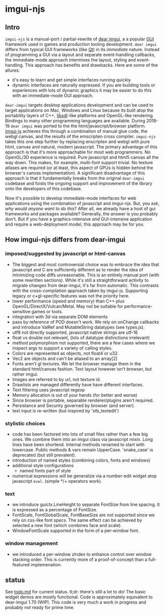 # imgui-njs

## Intro

`imgui-njs` is a manual-port / partial-rewrite of
[dear imgui](http://github.com/orconut/imgui), a
a popular [GUI](https://en.wikipedia.org/wiki/Graphical_user_interface)
framework used in games and production tooling development.  `dear imgui`
differs from typical GUI frameworks (like [Qt](https://www.qt.io/)) in its
*immediate* nature.  Instead of programming a GUI via a layout and separate
event-handling callbacks, the immediate-mode approach intermixes the layout,
styling and event-handling. This approach has benefits and drawbacks.
Here are some of the allures:

* it's easy to learn and get simple interfaces running quickly
* dynamic interfaces are naturally expressed. If you are building
  tools or experiences with lots of dynamic graphics it may be
  easier to do this with an immediate-mode GUI approach.

`dear-imgui` targets desktop applications development and can be used to
target applications on Mac, Windows and Linux because its built atop
the portability layers of C++, [libsdl](https://www.libsdl.org/)-like
platforms and OpenGL-like rendering. Bindings to many other programming
languages are available. During 2018-19 `dear imgui` was ported to the
the html/javascript/browser platform. [imgui-js](https://flyover.github.io/imgui-js)
achieves this through a combination of manual glue code, the webgl canvas,
and the results of the emscripten cross compiler. `imgui-njs` takes this
one step further by replacing enscripten and webgl with pure html, canvas
and natural, modern javascript. The primary advantage of this approach is that
it's more approachable for most web programmers.  No OpenGL/3D experience
is required. Pure javascript and html5 canvas all the way down. This
makes, for example, multi-font support trivial. No texture atlases
are required (or at least, this aspect of GPUs is hidden behind the
browser's canvas implementation). A significant disadvantage of this approach
is that it fundamentally breaks from the original `dear-imgui` codebase and
foists the ongoing support and improvement of the library onto the developers
of this codebase.

Now it's possible to develop immediate-mode interfaces for web applications
using the combination of javascript and imgui-njs. But, you ask, _why would
anyone want to do this_? After all, we already have a host of gui frameworks
and packages available?  Generally, the answer is you probably don't. But
if you have a graphics-intensive _and_ GUI-intensive application and require a
web-deployment model, this approach may be for you.

## How imgui-njs differs from dear-imgui

### imposed/suggested by javascript or html-canvas

* The biggest and most controversial choice was to embrace the idea
  that javascript and C are sufficiently different as to render the
  idea of minimizing code diffs unreasonable.  This is an entirely
  manual port (with some rewritten sections). While it's still a
  straightforward activity to migrate changes from dear-imgui, it's
  far from automatic. This contrasts with the cross-compilation
  approach taken by imgui-js.  Supporting legacy or c+gl-specific
  features was not the priority here.
* lower performance (speed and memory) than C++ plus OpenGL/DirectX/Vulcan/Metal.
  May not be suitable for performance-sensitive games or tools.
* integration with 3d via separate DOM elements
* pass by reference of POD doesn't work.  We rely on onChange callbacks
  and introduce ValRef and MutableString datatypes (see types.js).
* utf8 not directly supported, javascript native strings are utf-16
* float vs double not relevant, (lots of datatype distinctions irrelevant)
* method polymorphism not supported, there are a few cases where we
  inspect args to support a variety of calling styles.
* Colors are represented as objects, not float4 or u32.
* Vec2 are objects and can't be aliased to an array[2]
* Fonts aren't gl textures. We let the browser manage them in the standard
  html/canvas fashion. Text layout however isn't browser, but rather imgui.
* Images are referred to by url, not texture id.
* Drawlists are managed differently have have different interfaces.
* Text filtering uses javascript regexp
* Memory allocation is out of your hands (for better and worse)
* Since browser is portable, separable renderer/plugins aren't required.
* Persistance and Security governed by browser (and server).
* text input is re-written (but inspired by 'stb_textedit')

### stylistic choices

* code has been factored into lots of small files rather than a few
  big ones. We combine them into an imgui class via javascript mixin.
  Long lines have been shortend.  Internal methods renamed to start
  with lowercase.  Public methods & vars remain UpperCase.  'snake_case'
  is deprecated (but still prevalent).
* introduction of named styles (combining colors, fonts and windows)
* additional style configurations
    * named fonts part of style
* numerical expressions will be generalize via a number-edit widget
  atop javascript `eval`. (simple */+ operators work).

### text

* we introduce guictx.LineHeight to separate FontSize from line spacing.
  It is expressed as a percentage of FontSize.
* FontScale, FontGlobalScale, FontBaseSize are not supported since we rely
  on css-like font specs. The same effect can be achieved by selected a
  new font (which combines face and scale).
* WindowFontScale supported in the form of a per-window font.

### window management

* we introduced a per-window zIndex to enhance control over window stacking
  order. This is currently more of a proof-of-concept than a full-featured
  implemenation.

## status

See [todo.md](_todo.md) for current status.  tl;dr: there's still a lot to do!
The basic widget demos are mostly functional. Code is approximately equivalent
to dear-imgui 1.70 (WIP).  This code is very much a work in progress and 
probably not ready for prime time.
